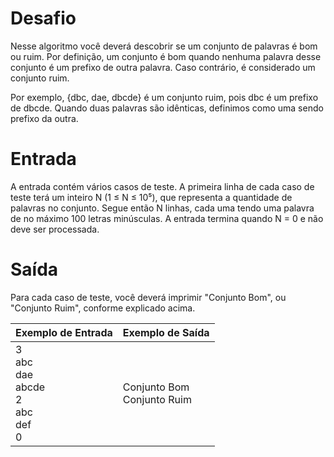 # Desafio
Nesse algoritmo você deverá descobrir se um conjunto de palavras é bom ou ruim. Por definição, um conjunto é bom quando nenhuma palavra desse conjunto é um prefixo de outra palavra. Caso contrário, é considerado um conjunto ruim.

Por exemplo, {dbc, dae, dbcde} é um conjunto ruim, pois dbc é um prefixo de dbcde. Quando duas palavras são idênticas, definimos como uma sendo prefixo da outra.

# Entrada
A entrada contém vários casos de teste. A primeira linha de cada caso de teste terá um inteiro N (1 ≤ N ≤ 10⁵), que representa a quantidade de palavras no conjunto. Segue então N linhas, cada uma tendo uma palavra de no máximo 100 letras minúsculas. A entrada termina quando N = 0 e não deve ser processada.

# Saída
Para cada caso de teste, você deverá imprimir "Conjunto Bom", ou "Conjunto Ruim", conforme explicado acima.

| Exemplo de Entrada | Exemplo de Saída|
| ---|--- |
| 3 <br />abc<br />dae<br />abcde<br />2<br />abc<br />def<br />0| Conjunto Bom <br />Conjunto Ruim |